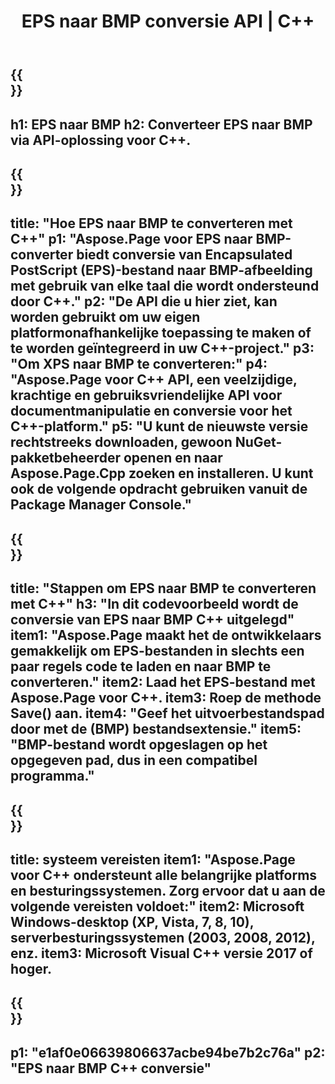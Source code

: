 ﻿---
translation: true
template: /_templates/_conversion-child-cpp.md
title: EPS naar BMP conversie API | C++
url: /cpp/conversion/eps-to-bmp/
description: EPS naar BMP-conversie geleverd door Aspose.Page voor C++ API-oplossing. Werkt in C++ Runtime Environment voor Windows 32 bit, Windows 64 bit en Linux 64 bit.
informat: EPS
outformat: BMP
otherformats: XPS PS
---

{{<section banner>}}
---
h1: EPS naar BMP
h2: Converteer EPS naar BMP via API-oplossing voor C++.
---

{{<section overview>}}
---
title: "Hoe EPS naar BMP te converteren met C++"
p1: "Aspose.Page voor EPS naar BMP-converter biedt conversie van Encapsulated PostScript (EPS)-bestand naar BMP-afbeelding met gebruik van elke taal die wordt ondersteund door C++."
p2: "De API die u hier ziet, kan worden gebruikt om uw eigen platformonafhankelijke toepassing te maken of te worden geïntegreerd in uw C++-project."
p3: "Om XPS naar BMP te converteren:"
p4: "Aspose.Page voor C++ API, een veelzijdige, krachtige en gebruiksvriendelijke API voor documentmanipulatie en conversie voor het C++-platform."
p5: "U kunt de nieuwste versie rechtstreeks downloaden, gewoon NuGet-pakketbeheerder openen en naar Aspose.Page.Cpp zoeken en installeren. U kunt ook de volgende opdracht gebruiken vanuit de Package Manager Console."
---

{{<section feature1>}}
---
title: "Stappen om EPS naar BMP te converteren met C++"
h3: "In dit codevoorbeeld wordt de conversie van EPS naar BMP C++ uitgelegd"
item1: "Aspose.Page maakt het de ontwikkelaars gemakkelijk om EPS-bestanden in slechts een paar regels code te laden en naar BMP te converteren."
item2: Laad het EPS-bestand met Aspose.Page voor C++.
item3: Roep de methode Save() aan.
item4: "Geef het uitvoerbestandspad door met de (BMP) bestandsextensie."
item5: "BMP-bestand wordt opgeslagen op het opgegeven pad, dus in een compatibel programma."
---

{{<section feature2>}}
---
title: systeem vereisten
item1: "Aspose.Page voor C++ ondersteunt alle belangrijke platforms en besturingssystemen. Zorg ervoor dat u aan de volgende vereisten voldoet:"
item2: Microsoft Windows-desktop (XP, Vista, 7, 8, 10), serverbesturingssystemen (2003, 2008, 2012), enz.
item3: Microsoft Visual C++ versie 2017 of hoger.
---

{{<section gist>}}
---
p1: "e1af0e06639806637acbe94be7b2c76a"
p2: "EPS naar BMP C++ conversie"
---
